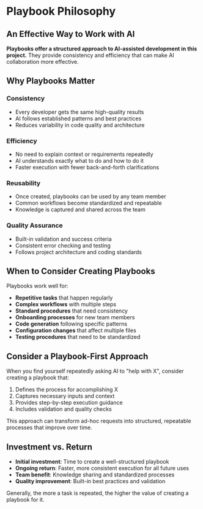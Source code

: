 # Playbook Philosophy

## An Effective Way to Work with AI

**Playbooks offer a structured approach to AI-assisted development in this project.** They provide consistency and efficiency that can make AI collaboration more effective.

## Why Playbooks Matter

### Consistency
- Every developer gets the same high-quality results
- AI follows established patterns and best practices
- Reduces variability in code quality and architecture

### Efficiency
- No need to explain context or requirements repeatedly
- AI understands exactly what to do and how to do it
- Faster execution with fewer back-and-forth clarifications

### Reusability
- Once created, playbooks can be used by any team member
- Common workflows become standardized and repeatable
- Knowledge is captured and shared across the team

### Quality Assurance
- Built-in validation and success criteria
- Consistent error checking and testing
- Follows project architecture and coding standards

## When to Consider Creating Playbooks

Playbooks work well for:
- **Repetitive tasks** that happen regularly
- **Complex workflows** with multiple steps
- **Standard procedures** that need consistency
- **Onboarding processes** for new team members
- **Code generation** following specific patterns
- **Configuration changes** that affect multiple files
- **Testing procedures** that need to be standardized

## Consider a Playbook-First Approach

When you find yourself repeatedly asking AI to "help with X", consider creating a playbook that:
1. Defines the process for accomplishing X
2. Captures necessary inputs and context
3. Provides step-by-step execution guidance
4. Includes validation and quality checks

This approach can transform ad-hoc requests into structured, repeatable processes that improve over time.

## Investment vs. Return

- **Initial investment**: Time to create a well-structured playbook
- **Ongoing return**: Faster, more consistent execution for all future uses
- **Team benefit**: Knowledge sharing and standardized processes
- **Quality improvement**: Built-in best practices and validation

Generally, the more a task is repeated, the higher the value of creating a playbook for it.